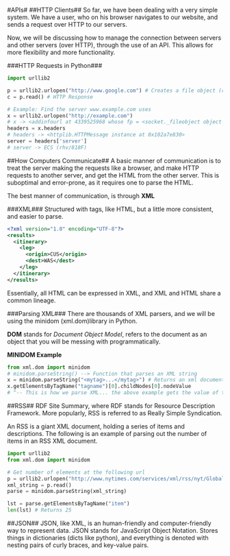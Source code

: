 #APIs#
##HTTP Clients##
So far, we have been dealing with a very simple system. We have a user, who on his browser navigates to our website, and sends a request over HTTP to our servers.

Now, we will be discussing how to manage the connection between servers and other servers (over HTTP), through the use of an API. This allows for more flexibility and more functionality. 

###HTTP Requests in Python###
```python
import urllib2

p = urllib2.urlopen("http://www.google.com") # Creates a file object (can read)
c = p.read() # HTTP Response

# Example: Find the server www.example.com uses
x = urllib2.urlopen("http://example.com")
# x -> <addinfourl at 4339525968 whose fp = <socket._fileobject object at 0x102a66450>>
headers = x.headers
# headers -> <httplib.HTTPMessage instance at 0x102a7e830>
server = headers['server']
# server -> ECS (rhv/818F)
```

##How Computers Communicate##
A basic manner of communication is to treat the server making the requests like a browser, and make HTTP requests to another server, and get the HTML from the other server. This is suboptimal and error-prone, as it requires one to parse the HTML.

The best manner of communication, is through **XML**

###XML###
Structured with tags, like HTML, but a little more consistent, and easier to parse.

```XML
<?xml version="1.0" encoding="UTF-8"?>
<results>
  <itinerary>
    <leg>
      <origin>CUS</origin>
      <dest>WAS</dest>
    </leg>
  </itinerary>
</results>
```

Essentially, all HTML can be expressed in XML, and XML and HTML share a common lineage.

###Parsing XML###
There are thousands of XML parsers, and we will be using the minidom (xml.dom)library in Python. 

**DOM** stands for *Document Object Model*, refers to the document as an object that you will be messing with programmatically.

**MINIDOM Example**
```python
from xml.dom import minidom
# minidom.parseString() --> Function that parses an XML string
x = minidom.parseString("<mytag>...</mytag>") # Returns an xml document object
x.getElementsByTagName("tagname")[0].childNodes[0].nodeValue
# ^-- This is how we parse XML... the above example gets the value of the first object of the first child of the tag "tagname." 
```

##RSS##
RDF Site Summary, where RDF stands for Resource Description Framework.
More popularly, RSS is referred to as Really Simple Syndication.

An RSS is a giant XML document, holding a series of items and descriptions. The following is an example of parsing out the number of items in an RSS XML document.

```python
import urllib2
from xml.dom import minidom

# Get number of elements at the following url
p = urllib2.urlopen("http://www.nytimes.com/services/xml/rss/nyt/GlobalHome.xml")
xml_string = p.read()
parse = minidom.parseString(xml_string)

lst = parse.getElementsByTagName("item")
len(lst) # Returns 25
```

##JSON##
JSON, like XML, is an human-friendly and computer-friendly way to represent data. JSON stands for JavaScript Object Notation. Stores things in dictionaries (dicts like python), and everything is denoted with nesting pairs of curly braces, and key-value pairs.
